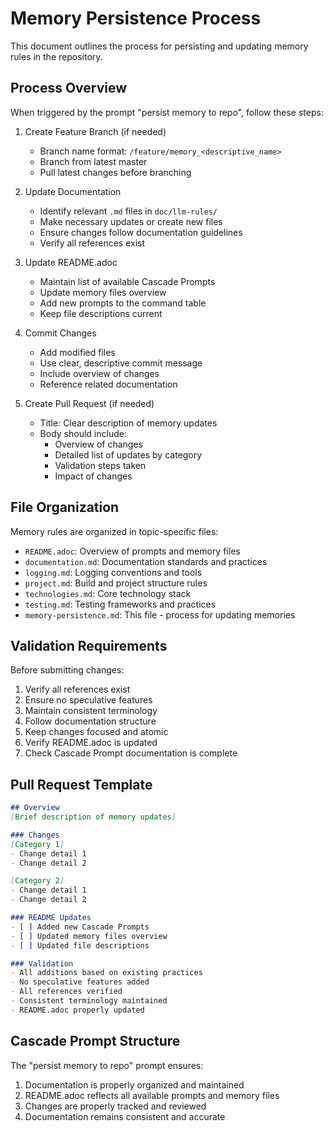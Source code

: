 # Memory Persistence Process

This document outlines the process for persisting and updating memory rules in the repository.

## Process Overview

When triggered by the prompt "persist memory to repo", follow these steps:

1. Create Feature Branch (if needed)
   - Branch name format: `/feature/memory_<descriptive_name>`
   - Branch from latest master
   - Pull latest changes before branching

2. Update Documentation
   - Identify relevant `.md` files in `doc/llm-rules/`
   - Make necessary updates or create new files
   - Ensure changes follow documentation guidelines
   - Verify all references exist

3. Update README.adoc
   - Maintain list of available Cascade Prompts
   - Update memory files overview
   - Add new prompts to the command table
   - Keep file descriptions current

4. Commit Changes
   - Add modified files
   - Use clear, descriptive commit message
   - Include overview of changes
   - Reference related documentation

5. Create Pull Request (if needed)
   - Title: Clear description of memory updates
   - Body should include:
     * Overview of changes
     * Detailed list of updates by category
     * Validation steps taken
     * Impact of changes

## File Organization

Memory rules are organized in topic-specific files:
- `README.adoc`: Overview of prompts and memory files
- `documentation.md`: Documentation standards and practices
- `logging.md`: Logging conventions and tools
- `project.md`: Build and project structure rules
- `technologies.md`: Core technology stack
- `testing.md`: Testing frameworks and practices
- `memory-persistence.md`: This file - process for updating memories

## Validation Requirements

Before submitting changes:
1. Verify all references exist
2. Ensure no speculative features
3. Maintain consistent terminology
4. Follow documentation structure
5. Keep changes focused and atomic
6. Verify README.adoc is updated
7. Check Cascade Prompt documentation is complete

## Pull Request Template

```markdown
## Overview
[Brief description of memory updates]

### Changes
[Category 1]
- Change detail 1
- Change detail 2

[Category 2]
- Change detail 1
- Change detail 2

### README Updates
- [ ] Added new Cascade Prompts
- [ ] Updated memory files overview
- [ ] Updated file descriptions

### Validation
- All additions based on existing practices
- No speculative features added
- All references verified
- Consistent terminology maintained
- README.adoc properly updated
```

## Cascade Prompt Structure

The "persist memory to repo" prompt ensures:
1. Documentation is properly organized and maintained
2. README.adoc reflects all available prompts and memory files
3. Changes are properly tracked and reviewed
4. Documentation remains consistent and accurate
